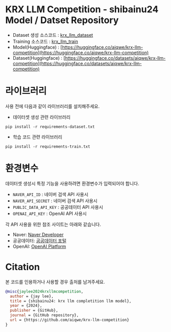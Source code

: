 # KRX LLM Competition - shibainu24 Model / Datset Repository
+ Dataset 생성 소스코드 : [krx_llm_dataset](./krx_llm_dataset)
+ Training 소스코드 : [krx_llm_train](./krx_llm_train)
+ Model(Huggingface) : [https://huggingface.co/aiqwe/krx-llm-competition](https://huggingface.co/aiqwe/krx-llm-competition)
+ Dataset(Huggingface) : [https://huggingface.co/datasets/aiqwe/krx-llm-competition](https://huggingface.co/datasets/aiqwe/krx-llm-competition)

# 라이브러리
사용 전에 다음과 같이 라이브러리를 설치해주세요.
+ 데이터셋 생성 관련 라이브러리
```shell
pip install -r requirements-dataset.txt
```
+ 학습 코드 관련 라이브러리
```shell
pip install -r requirements-train.txt
```

# 환경변수
데이터셋 생성시 특정 기능을 사용하려면 환경변수가 입력되어야 합니다.

+ `NAVER_API_ID` : 네이버 검색 API 사용시
+ `NAVER_API_SECRET` : 네이버 검색 API 사용시
+ `PUBLIC_DATA_API_KEY` : 공공데이터 API 사용시
+ `OPENAI_API_KEY` : OpenAI API 사용시

각 API 사용을 위한 참조 사이트는 아래와 같습니다.
+ Naver: [Naver Developer](https://developers.naver.com/docs/serviceapi/search/blog/blog.md)
+ 공공데이터: [공공데이터 포털](https://www.data.go.kr/)
+ OpenAI: [OpenAI Platform](https://platform.openai.com/)

# Citation
본 코드를 인용하거나 사용할 경우 출처를 남겨주세요.
```bibtex
@misc{jaylee2024krxllmcompetition,
  author = {jay lee},
  title = {shibainu24: krx llm completition llm model},
  year = {2024},
  publisher = {GitHub},
  journal = {GitHub repository},
  url = {https://github.com/aiqwe/krx-llm-competition}
}
```

